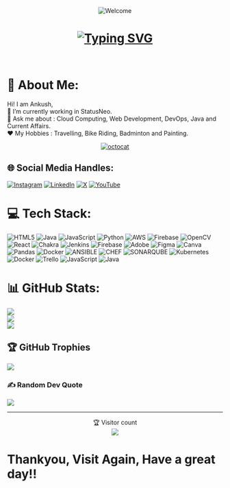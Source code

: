 <div align="center">
<img src="https://github.com/fnky/fnky/raw/fnky/img/welcome-fire.gif" alt="Welcome" align="center">
</div>

<h1 align = "center">
<a href="https://git.io/typing-svg"><img src="https://readme-typing-svg.herokuapp.com?font=Fira+Code&size=75&duration=1500&pause=600&color=0CE82B&background=000000EE&center=true&vCenter=true&multiline=true&width=1920&height=384&lines=Hello+there!;My+name+is+Ankush+Katiyar%2C+;Welcome+to+my+README" alt="Typing SVG" /></a>
</h1>
<br>


# 💫 About Me:
Hi! I am Ankush,<br>🔭 I’m currently working in StatusNeo.<br>💬 Ask me about : Cloud Computing, Web Development, DevOps, Java and Current Affairs.<br> 
❤️ My Hobbies : Travelling, Bike Riding, Badminton and Painting. <br>

<div align="center">
<a href="https://ibb.co/rw7mz2V"><img src="https://i.ibb.co/rw7mz2V/octocat.png" alt="octocat" border="0"></a>
</div>



## 🌐 Social Media Handles:
[![Instagram](https://img.shields.io/badge/Instagram-%23E4405F.svg?logo=Instagram&logoColor=white)](https://instagram.com/_riderbysoul_) [![LinkedIn](https://img.shields.io/badge/LinkedIn-%230077B5.svg?logo=linkedin&logoColor=white)](https://linkedin.com/in/https://www.linkedin.com/in/ankushkatiyar01/) [![X](https://img.shields.io/badge/X-black.svg?logo=X&logoColor=white)](https://x.com/Ankush__katiyar) [![YouTube](https://img.shields.io/badge/YouTube-%23FF0000.svg?logo=YouTube&logoColor=white)](https://youtube.com/@Rider_By_Soul) 

# 💻 Tech Stack:
![HTML5](https://img.shields.io/badge/html5-%23E34F26.svg?style=plastic&logo=html5&logoColor=white) ![Java](https://img.shields.io/badge/java-%23ED8B00.svg?style=plastic&logo=openjdk&logoColor=white) ![JavaScript](https://img.shields.io/badge/javascript-%23323330.svg?style=plastic&logo=javascript&logoColor=%23F7DF1E) ![Python](https://img.shields.io/badge/python-3670A0?style=plastic&logo=python&logoColor=ffdd54) ![AWS](https://img.shields.io/badge/AWS-%23FF9900.svg?style=plastic&logo=amazon-aws&logoColor=white) ![Firebase](https://img.shields.io/badge/firebase-%23039BE5.svg?style=plastic&logo=firebase) ![OpenCV](https://img.shields.io/badge/opencv-%23white.svg?style=plastic&logo=opencv&logoColor=white) ![React](https://img.shields.io/badge/react-%2320232a.svg?style=plastic&logo=react&logoColor=%2361DAFB) ![Chakra](https://img.shields.io/badge/chakra-%234ED1C5.svg?style=plastic&logo=chakraui&logoColor=white) ![Jenkins](https://img.shields.io/badge/jenkins-%232C5263.svg?style=plastic&logo=jenkins&logoColor=white) ![Firebase](https://img.shields.io/badge/Firebase-039BE5?style=plastic&logo=Firebase&logoColor=white) ![Adobe](https://img.shields.io/badge/adobe-%23FF0000.svg?style=plastic&logo=adobe&logoColor=white) ![Figma](https://img.shields.io/badge/figma-%23F24E1E.svg?style=plastic&logo=figma&logoColor=white) ![Canva](https://img.shields.io/badge/Canva-%2300C4CC.svg?style=plastic&logo=Canva&logoColor=white) ![Pandas](https://img.shields.io/badge/pandas-%23150458.svg?style=plastic&logo=pandas&logoColor=white) ![Docker](https://img.shields.io/badge/docker-%230db7ed.svg?style=plastic&logo=docker&logoColor=white) ![ANSIBLE](https://img.shields.io/badge/ansible-%231A1918.svg?style=plastic&logo=ansible&logoColor=white) ![CHEF](https://img.shields.io/badge/Chef-02303A.svg?style=plastic&logo=Chef&logoColor=white&color=%23F09820) ![SONARQUBE](https://img.shields.io/badge/sonarqube-4E9BCD.svg?style=plastic&logo=sonarqube&logoColor=white&color=%234E9BCD) ![Kubernetes](https://img.shields.io/badge/kubernetes-%23326ce5.svg?style=plastic&logo=kubernetes&logoColor=white) ![Docker](https://img.shields.io/badge/docker-%230db7ed.svg?style=plastic&logo=docker&logoColor=white) ![Trello](https://img.shields.io/badge/Trello-%23026AA7.svg?style=plastic&logo=Trello&logoColor=white) ![JavaScript](https://img.shields.io/badge/javascript-%23323330.svg?style=plastic&logo=javascript&logoColor=%23F7DF1E) ![Java](https://img.shields.io/badge/java-%23ED8B00.svg?style=plastic&logo=openjdk&logoColor=white)
# 📊 GitHub Stats:
![](https://github-readme-stats.vercel.app/api?username=Ankush-Katiyar&theme=highcontrast&hide_border=false&include_all_commits=true&count_private=false)<br/>
![](https://github-readme-streak-stats.herokuapp.com/?user=Ankush-Katiyar&theme=highcontrast&hide_border=false)<br/>
![](https://github-readme-stats.vercel.app/api/top-langs/?username=Ankush-Katiyar&theme=highcontrast&hide_border=false&include_all_commits=true&count_private=false&layout=compact)

## 🏆 GitHub Trophies
![](https://github-profile-trophy.vercel.app/?username=Ankush-Katiyar&theme=radical&no-frame=false&no-bg=false&margin-w=4)

### ✍️ Random Dev Quote
![](https://quotes-github-readme.vercel.app/api?type=horizontal&theme=tokyonight)

---
<div align="center">
🏆 Visitor count <br>
<img src="https://profile-counter.glitch.me/Ankush-Katiyar/count.svg" />
<br>
</div>

  # Thankyou, Visit Again, Have a great day!!







